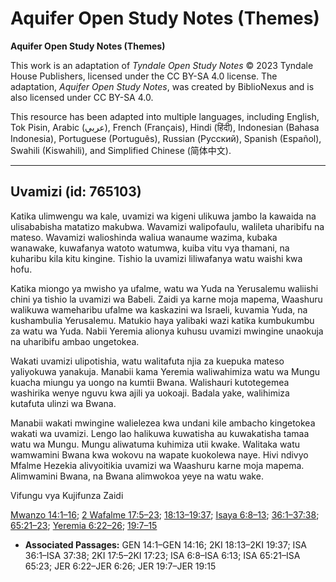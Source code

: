 # Aquifer Open Study Notes (Themes)

**Aquifer Open Study Notes (Themes)**

This work is an adaptation of *Tyndale Open Study Notes* © 2023 Tyndale House Publishers, licensed under the CC BY\-SA 4\.0 license. The adaptation, *Aquifer Open Study Notes*, was created by BiblioNexus and is also licensed under CC BY\-SA 4\.0\.

This resource has been adapted into multiple languages, including English, Tok Pisin, Arabic (عربي), French (Français), Hindi (हिंदी), Indonesian (Bahasa Indonesia), Portuguese (Português), Russian (Русский), Spanish (Español), Swahili (Kiswahili), and Simplified Chinese (简体中文).



--------------------------------

## Uvamizi (id: 765103)

Katika ulimwengu wa kale, uvamizi wa kigeni ulikuwa jambo la kawaida na ulisababisha matatizo makubwa. Wavamizi walipofaulu, walileta uharibifu na mateso. Wavamizi walioshinda waliua wanaume wazima, kubaka wanawake, kuwafanya watoto watumwa, kuiba vitu vya thamani, na kuharibu kila kitu kingine. Tishio la uvamizi liliwafanya watu waishi kwa hofu.

Katika miongo ya mwisho ya ufalme, watu wa Yuda na Yerusalemu waliishi chini ya tishio la uvamizi wa Babeli. Zaidi ya karne moja mapema, Waashuru walikuwa wameharibu ufalme wa kaskazini wa Israeli, kuvamia Yuda, na kushambulia Yerusalemu. Matukio haya yalibaki wazi katika kumbukumbu za watu wa Yuda. Nabii Yeremia alionya kuhusu uvamizi mwingine unaokuja na uharibifu ambao ungetokea.

Wakati uvamizi ulipotishia, watu walitafuta njia za kuepuka mateso yaliyokuwa yanakuja. Manabii kama Yeremia waliwahimiza watu wa Mungu kuacha miungu ya uongo na kumtii Bwana. Walishauri kutotegemea washirika wenye nguvu kwa ajili ya uokoaji. Badala yake, walihimiza kutafuta ulinzi wa Bwana.

Manabii wakati mwingine walielezea kwa undani kile ambacho kingetokea wakati wa uvamizi. Lengo lao halikuwa kuwatisha au kuwakatisha tamaa watu wa Mungu. Mungu aliwatuma kuhimiza utii kwake. Walitaka watu wamwamini Bwana kwa wokovu na wapate kuokolewa naye. Hivi ndivyo Mfalme Hezekia alivyoitikia uvamizi wa Waashuru karne moja mapema. Alimwamini Bwana, na Bwana alimwokoa yeye na watu wake.

Vifungu vya Kujifunza Zaidi

[Mwanzo 14:1–16](https://ref.ly/Gen14:1-Gen14:16); [2 Wafalme 17:5–23](https://ref.ly/2Kgs17:5-2Kgs17:23); [18:13–19:37](https://ref.ly/2Kgs18:13-2Kgs19:37); [Isaya 6:8–13](https://ref.ly/Isa6:8-Isa6:13); [36:1–37:38](https://ref.ly/Isa36:1-Isa37:38); [65:21–23](https://ref.ly/Isa65:21-Isa65:23); [Yeremia 6:22–26](https://ref.ly/Jer6:22-Jer6:26); [19:7–15](https://ref.ly/Jer19:7-Jer19:15)

* **Associated Passages:** GEN 14:1–GEN 14:16; 2KI 18:13–2KI 19:37; ISA 36:1–ISA 37:38; 2KI 17:5–2KI 17:23; ISA 6:8–ISA 6:13; ISA 65:21–ISA 65:23; JER 6:22–JER 6:26; JER 19:7–JER 19:15

